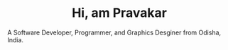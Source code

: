 
<h1 align=center >Hi, am Pravakar</h1>
A Software Developer, Programmer, and Graphics Desginer from Odisha, India. 
